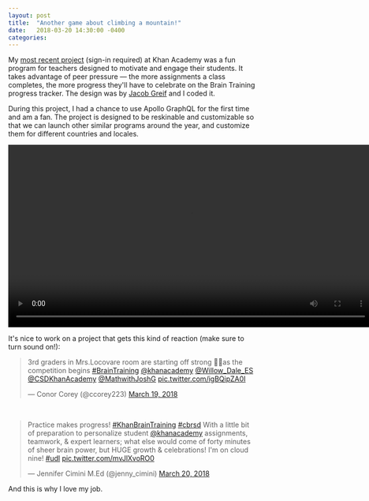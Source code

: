 ```yaml
---
layout: post
title:  "Another game about climbing a mountain!"
date:   2018-03-20 14:30:00 -0400
categories:
---
```



My
<a href="https://www.khanacademy.org/coach/class/__demo__/program/BrainTraining2018" target="_blank">most recent project</a> (sign-in required) at
Khan Academy was a fun program for teachers
designed to motivate and engage their students. It takes advantage of
peer pressure &mdash; the more assignments a class completes, the more progress
they'll have to celebrate on the Brain Training progress tracker.
The design was by <a href="http://jacobgreif.com" target="_blank">Jacob
Greif</a> and I coded it.

During this project, I had a chance to use Apollo GraphQL for the first time
and am a fan. The project is designed to be reskinable and customizable so that
we can launch other similar programs around the year, and customize them for
different countries and locales.

<video controls src="/BrainTraining.mp4" width="740"></video>
<br />

It's nice to work on a project that gets this kind of reaction (make sure to
turn sound on!):

<blockquote class="twitter-tweet" data-lang="en"><p lang="en" dir="ltr">3rd graders in Mrs.Locovare room are starting off strong 💪😜as the competition begins <a href="https://twitter.com/hashtag/BrainTraining?src=hash&amp;ref_src=twsrc%5Etfw">#BrainTraining</a> <a href="https://twitter.com/khanacademy?ref_src=twsrc%5Etfw">@khanacademy</a> <a href="https://twitter.com/Willow_Dale_ES?ref_src=twsrc%5Etfw">@Willow_Dale_ES</a> <a href="https://twitter.com/CSDKhanAcademy?ref_src=twsrc%5Etfw">@CSDKhanAcademy</a> <a href="https://twitter.com/MathwithJoshG?ref_src=twsrc%5Etfw">@MathwithJoshG</a> <a href="https://t.co/igBQipZA0I">pic.twitter.com/igBQipZA0I</a></p>&mdash; Conor Corey (@ccorey223) <a href="https://twitter.com/ccorey223/status/975827600709967872?ref_src=twsrc%5Etfw">March 19, 2018</a></blockquote>
<script async src="https://platform.twitter.com/widgets.js" charset="utf-8"></script>

<br />

<blockquote class="twitter-tweet" data-lang="en"><p lang="en" dir="ltr">Practice makes progress! <a href="https://twitter.com/hashtag/KhanBrainTraining?src=hash&amp;ref_src=twsrc%5Etfw">#KhanBrainTraining</a> <a href="https://twitter.com/hashtag/cbrsd?src=hash&amp;ref_src=twsrc%5Etfw">#cbrsd</a> With a little bit of preparation to personalize student <a href="https://twitter.com/khanacademy?ref_src=twsrc%5Etfw">@khanacademy</a> assignments, teamwork, &amp; expert learners; what else would come of forty minutes of sheer brain power, but HUGE growth &amp; celebrations! I&#39;m on cloud nine! <a href="https://twitter.com/hashtag/udl?src=hash&amp;ref_src=twsrc%5Etfw">#udl</a> <a href="https://t.co/mvJlXvoRO0">pic.twitter.com/mvJlXvoRO0</a></p>&mdash; Jennifer Cimini M.Ed (@jenny_cimini) <a href="https://twitter.com/jenny_cimini/status/976091054406553600?ref_src=twsrc%5Etfw">March 20, 2018</a></blockquote>
<script async src="https://platform.twitter.com/widgets.js" charset="utf-8"></script>

And this is why I love my job.